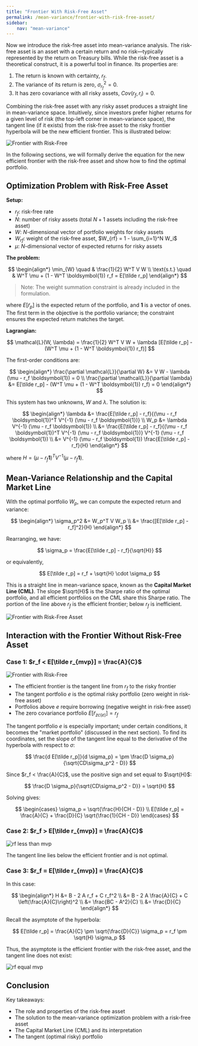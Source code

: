 ```yaml
---
title: "Frontier With Risk-Free Asset"
permalink: /mean-variance/frontier-with-risk-free-asset/
sidebar:
    nav: "mean-variance"
---
```


Now we introduce the risk-free asset into mean-variance analysis. The risk-free asset is an asset with a certain return and no risk—typically represented by the return on Treasury bills. While the risk-free asset is a theoretical construct, it is a powerful tool in finance. Its properties are:

1. The return is known with certainty, $r_f$.
2. The variance of its return is zero, $\sigma_{r_f}^2 = 0$.
3. It has zero covariance with all risky assets, $Cov(r_f, r_i) = 0$.

Combining the risk-free asset with any risky asset produces a straight line in mean-variance space. Intuitively, since investors prefer higher returns for a given level of risk (the top-left corner in mean-variance space), the tangent line (if it exists) from the risk-free asset to the risky frontier hyperbola will be the new efficient frontier. This is illustrated below:

![Frontier with Risk-Free](attachments/rf_frontier.png)

In the following sections, we will formally derive the equation for the new efficient frontier with the risk-free asset and show how to find the optimal portfolio.

## Optimization Problem with Risk-Free Asset

**Setup:**

- $r_f$: risk-free rate
- $N$: number of risky assets (total $N+1$ assets including the risk-free asset)
- $W$: $N$-dimensional vector of portfolio weights for risky assets
- $W_{rf}$: weight of the risk-free asset, $W_{rf} = 1 - \sum_{i=1}^N W_i$
- $\mu$: $N$-dimensional vector of expected returns for risky assets

**The problem:**

$$
\begin{align*}
\min_{W} \quad & \frac{1}{2} W^T V W \\
\text{s.t.} \quad & W^T \mu + (1 - W^T \boldsymbol{1}) r_f = E[\tilde r_p]
\end{align*}
$$

> Note: The weight summation constraint is already included in the formulation.

where $E[\tilde r_p]$ is the expected return of the portfolio, and $\boldsymbol{1}$ is a vector of ones. The first term in the objective is the portfolio variance; the constraint ensures the expected return matches the target.

**Lagrangian:**

$$
\mathcal{L}(W, \lambda) = \frac{1}{2} W^T V W + \lambda [E[\tilde r_p] - (W^T \mu + (1 - W^T \boldsymbol{1}) r_f)]
$$

The first-order conditions are:

$$
\begin{align*}
\frac{\partial \mathcal{L}}{\partial W} &= V W - \lambda (\mu - r_f \boldsymbol{1}) = 0 \\
\frac{\partial \mathcal{L}}{\partial \lambda} &= E[\tilde r_p] - (W^T \mu + (1 - W^T \boldsymbol{1}) r_f) = 0
\end{align*}
$$

This system has two unknowns, $W$ and $\lambda$. The solution is:

$$
\begin{align*}
\lambda &= \frac{E[\tilde r_p] - r_f}{(\mu - r_f \boldsymbol{1})^T V^{-1} (\mu - r_f \boldsymbol{1})} \\
W_p &= \lambda V^{-1} (\mu - r_f \boldsymbol{1}) \\
&= \frac{E[\tilde r_p] - r_f}{(\mu - r_f \boldsymbol{1})^T V^{-1} (\mu - r_f \boldsymbol{1})} V^{-1} (\mu - r_f \boldsymbol{1}) \\
&= V^{-1} (\mu - r_f \boldsymbol{1}) \frac{E[\tilde r_p] - r_f}{H}
\end{align*}
$$

where $H = (\mu - r_f \boldsymbol{1})^T V^{-1} (\mu - r_f \boldsymbol{1})$.

## Mean-Variance Relationship and the Capital Market Line

With the optimal portfolio $W_p$, we can compute the expected return and variance:

$$
\begin{align*}
\sigma_p^2 &= W_p^T V W_p \\
&= \frac{[E[\tilde r_p] - r_f]^2}{H}
\end{align*}
$$

Rearranging, we have:

$$
\sigma_p = \frac{E[\tilde r_p] - r_f}{\sqrt{H}}
$$

or equivalently,

$$
E[\tilde r_p] = r_f + \sqrt{H} \cdot \sigma_p
$$

This is a straight line in mean-variance space, known as the **Capital Market Line (CML)**. The slope $\sqrt{H}$ is the Sharpe ratio of the optimal portfolio, and all efficient portfolios on the CML share this Sharpe ratio. The portion of the line above $r_f$ is the efficient frontier; below $r_f$ is inefficient.

![Frontier with Risk-Free Asset](attachments/rf_frontier_only.png)

## Interaction with the Frontier Without Risk-Free Asset

### Case 1: $r_f < E[\tilde r_{mvp}] = \frac{A}{C}$

![Frontier with Risk-Free](attachments/rf_frontier.png)

- The efficient frontier is the tangent line from $r_f$ to the risky frontier
- The tangent portfolio $e$ is the optimal risky portfolio (zero weight in risk-free asset)
- Portfolios above $e$ require borrowing (negative weight in risk-free asset)
- The zero covariance portfolio $E[\tilde r_{zc(e)}] = r_f$

The tangent portfolio $e$ is especially important; under certain conditions, it becomes the "market portfolio" (discussed in the next section). To find its coordinates, set the slope of the tangent line equal to the derivative of the hyperbola with respect to $\sigma$:

$$
\frac{d E[\tilde r_p]}{d \sigma_p} = \pm \frac{D \sigma_p}{\sqrt{CD\sigma_p^2 - D}}
$$

Since $r_f < \frac{A}{C}$, use the positive sign and set equal to $\sqrt{H}$:

$$
\frac{D \sigma_p}{\sqrt{CD\sigma_p^2 - D}} = \sqrt{H}
$$

Solving gives:

$$
\begin{cases}
\sigma_p = \sqrt{\frac{H}{CH - D}} \\
E[\tilde r_p] = \frac{A}{C} + \frac{D}{C} \sqrt{\frac{1}{CH - D}}
\end{cases}
$$

### Case 2: $r_f > E[\tilde r_{mvp}] = \frac{A}{C}$

![rf less than mvp](attachments/rf_less_mvp.png)

The tangent line lies below the efficient frontier and is not optimal.

### Case 3: $r_f = E[\tilde r_{mvp}] = \frac{A}{C}$

In this case:

$$
\begin{align*}
H &= B - 2 A r_f + C r_f^2 \\
&= B - 2 A \frac{A}{C} + C \left(\frac{A}{C}\right)^2 \\
&= \frac{BC - A^2}{C} \\
&= \frac{D}{C}
\end{align*}
$$

Recall the asymptote of the hyperbola:

$$
E[\tilde r_p] = \frac{A}{C} \pm \sqrt{\frac{D}{C}} \sigma_p = r_f \pm \sqrt{H} \sigma_p
$$

Thus, the asymptote is the efficient frontier with the risk-free asset, and the tangent line does not exist:

![rf equal mvp](attachments/rf_eq_mvp.png)

## Conclusion

Key takeaways:

- The role and properties of the risk-free asset
- The solution to the mean-variance optimization problem with a risk-free asset
- The Capital Market Line (CML) and its interpretation
- The tangent (optimal risky) portfolio
